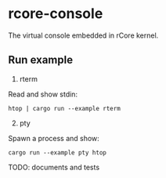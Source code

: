 # rcore-console

The virtual console embedded in rCore kernel.

## Run example

1. rterm

Read and show stdin:

```
htop | cargo run --example rterm
```

2. pty

Spawn a process and show:

```
cargo run --example pty htop
```

TODO: documents and tests
